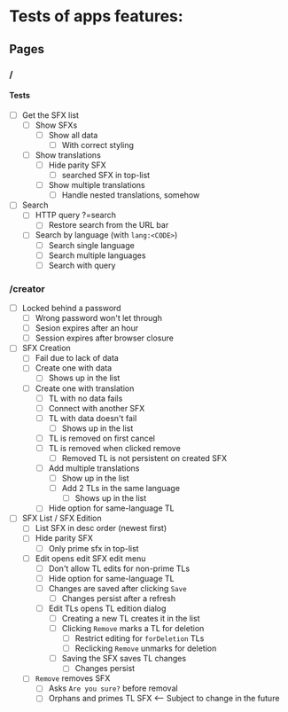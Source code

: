 # Tests of apps features:

## Pages

### /

#### Tests

- [ ] Get the SFX list
  - [ ] Show SFXs
    - [ ] Show all data
      - [ ] With correct styling
  - [ ] Show translations
    - [ ] Hide parity SFX
      - [ ] searched SFX in top-list
    - [ ] Show multiple translations
      - [ ] Handle nested translations, somehow
- [ ] Search
  - [ ] HTTP query ?=search
    - [ ] Restore search from the URL bar
  - [ ] Search by language (with `lang:<CODE>`)
    - [ ] Search single language
    - [ ] Search multiple languages
    - [ ] Search with query

### /creator

- [ ] Locked behind a password
  - [ ] Wrong password won't let through
  - [ ] Sesion expires after an hour
  - [ ] Session expires after browser closure
- [ ] SFX Creation
  - [ ] Fail due to lack of data
  - [ ] Create one with data
    - [ ] Shows up in the list
  - [ ] Create one with translation
    - [ ] TL with no data fails
    - [ ] Connect with another SFX
    - [ ] TL with data doesn't fail
      - [ ] Shows up in the list
    - [ ] TL is removed on first cancel
    - [ ] TL is removed when clicked remove
      - [ ] Removed TL is not persistent on created SFX
    - [ ] Add multiple translations
      - [ ] Show up in the list
      - [ ] Add 2 TLs in the same language
        - [ ] Shows up in the list
    - [ ] Hide option for same-language TL
- [ ] SFX List / SFX Edition
  - [ ] List SFX in desc order (newest first)
  - [ ] Hide parity SFX
    - [ ] Only prime sfx in top-list
  - [ ] Edit opens edit SFX edit menu
    - [ ] Don't allow TL edits for non-prime TLs
    - [ ] Hide option for same-language TL
    - [ ] Changes are saved after clicking `Save`
      - [ ] Changes persist after a refresh
    - [ ] Edit TLs opens TL edition dialog
      - [ ] Creating a new TL creates it in the list
      - [ ] Clicking `Remove` marks a TL for deletion
        - [ ] Restrict editing for `forDeletion` TLs
        - [ ] Reclicking `Remove` unmarks for deletion
      - [ ] Saving the SFX saves TL changes
        - [ ] Changes persist
  - [ ] `Remove` removes SFX
    - [ ] Asks `Are you sure?` before removal
    - [ ] Orphans and primes TL SFX <-- Subject to change in the future
